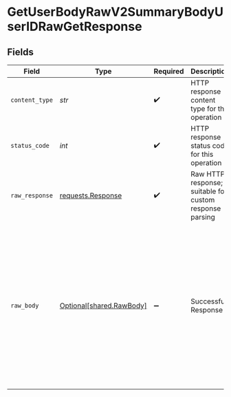 # GetUserBodyRawV2SummaryBodyUserIDRawGetResponse


## Fields

| Field                                                                                                                                                                                                                                                            | Type                                                                                                                                                                                                                                                             | Required                                                                                                                                                                                                                                                         | Description                                                                                                                                                                                                                                                      | Example                                                                                                                                                                                                                                                          |
| ---------------------------------------------------------------------------------------------------------------------------------------------------------------------------------------------------------------------------------------------------------------- | ---------------------------------------------------------------------------------------------------------------------------------------------------------------------------------------------------------------------------------------------------------------- | ---------------------------------------------------------------------------------------------------------------------------------------------------------------------------------------------------------------------------------------------------------------- | ---------------------------------------------------------------------------------------------------------------------------------------------------------------------------------------------------------------------------------------------------------------- | ---------------------------------------------------------------------------------------------------------------------------------------------------------------------------------------------------------------------------------------------------------------- |
| `content_type`                                                                                                                                                                                                                                                   | *str*                                                                                                                                                                                                                                                            | :heavy_check_mark:                                                                                                                                                                                                                                               | HTTP response content type for this operation                                                                                                                                                                                                                    |                                                                                                                                                                                                                                                                  |
| `status_code`                                                                                                                                                                                                                                                    | *int*                                                                                                                                                                                                                                                            | :heavy_check_mark:                                                                                                                                                                                                                                               | HTTP response status code for this operation                                                                                                                                                                                                                     |                                                                                                                                                                                                                                                                  |
| `raw_response`                                                                                                                                                                                                                                                   | [requests.Response](https://requests.readthedocs.io/en/latest/api/#requests.Response)                                                                                                                                                                            | :heavy_check_mark:                                                                                                                                                                                                                                               | Raw HTTP response; suitable for custom response parsing                                                                                                                                                                                                          |                                                                                                                                                                                                                                                                  |
| `raw_body`                                                                                                                                                                                                                                                       | [Optional[shared.RawBody]](../../models/shared/rawbody.md)                                                                                                                                                                                                       | :heavy_minus_sign:                                                                                                                                                                                                                                               | Successful Response                                                                                                                                                                                                                                              | {<br/>"body": [<br/>{<br/>"timestamp": "2023-10-11T13:26:04.503044+00:00",<br/>"data": {<br/>"data": "...provider_specific_data"<br/>},<br/>"provider_id": "dbb2074f-abca-4ea9-8e32-8f5953b514cf",<br/>"user_id": "8171f940-4ae9-475a-b363-5cea5723b1c3",<br/>"source_id": 1,<br/>"priority_id": 1<br/>}<br/>]<br/>} |